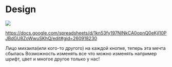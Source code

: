 # Design 
![](https://i.imgur.com/cAQTeCR.png)

https://docs.google.com/spreadsheets/d/1kn53fy197NlNkCA0opnQ0eKjl10PJBdGU8ZoWwuSKhQ/edit#gid=260918230

Лицо михаила(или кого-то другого) на каждой кнопке, теперь эта мечта сбылась
Возможность изменять все что можно изменять например шрифт, цвет и многое другое только у нас!
